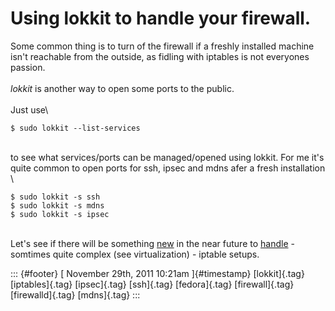 Using lokkit to handle your firewall.
=====================================

Some common thing is to turn of the firewall if a freshly installed
machine isn't reachable from the outside, as fidling with iptables is
not everyones passion.\
\
*lokkit* is another way to open some ports to the public.\
\
Just use\

    $ sudo lokkit --list-services

\
to see what services/ports can be managed/opened using lokkit. For me
it's quite common to open ports for ssh, ipsec and mdns afer a fresh
installation\
\

    $ sudo lokkit -s ssh
    $ sudo lokkit -s mdns
    $ sudo lokkit -s ipsec

\
Let's see if there will be something
[new](http://fedoraproject.org/wiki/FirewallD/) in the near future to
[handle](http://fedoraproject.org/wiki/Features/firewalld) - somtimes
quite complex (see virtualization) - iptable setups.

::: {#footer}
[ November 29th, 2011 10:21am ]{#timestamp} [lokkit]{.tag}
[iptables]{.tag} [ipsec]{.tag} [ssh]{.tag} [fedora]{.tag}
[firewall]{.tag} [firewalld]{.tag} [mdns]{.tag}
:::

